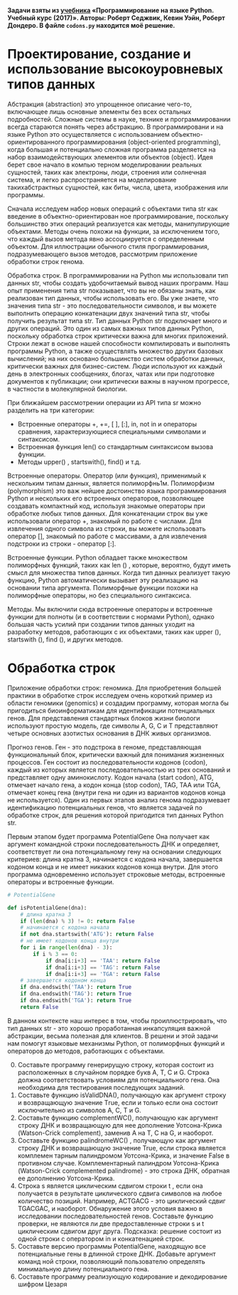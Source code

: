 **Задачи взяты из [учебника](https://disk.yandex.ru/i/aAk3Bk2afa0Lqg) «‎Программирование на языке Python. Учебный курс (2017)». Авторы: Роберт Седжвик, Кевин Уэйн, Роберт Дондеро. В файле `codons.py` находится моё решение.**

# Проектирование, создание и использование высокоуровневых типов данных

Абстракция (abstraction) это упрощенное описание чего-то, включающее лишь основные элементы без всех остальных подробностей. Сложные системы в науке, технике и программировании всегда стараются понять через абстракцию. В программировани и на языке Python это осуществляется с использовани­ем объектно-ориентированного программирования (object-oriented programming), когда большая и потенциально сложная программа разделяется на набор взаимо­действующих элементов или объектов (object). Идея берет свое начало в компью­ терном моделировании реальных сущностей, таких как электроны, люди, стро­ения или солнечная система, и легко распространяется на моделирование такихабстрактных сущностей, как биты, числа, цвета, изображения или программы.

Сначала исследуем набор новых операций с объектами типа str как введение в объектно-ориентирован­ ное программирование, поскольку большинство этих операций реализуется как методы, манипулирующие объектами. Методы очень похожи на функции, за ис­ключением того, что каждый вызов метода явно ассоциируется с определенным объектом. Для иллюстрации обычного стиля программирования, подразумеваю­щего вызов методов, рассмотрим приложение обработки строк генома.

Обработка строк. В программировании на Python мы использовали тип данных str, чтобы создать удобочитаемый вывод наших программ. Наш опыт применения типа str показывает, что вы не обязаны знать, как реализован тип данных, чтобы использовать его. Вы уже знаете, что значения типа str - это последовательности символов, и вы можете выполнить операцию конкатенации двух значений типа str, чтобы получить результат типа str. Тип данных Python str подключает много и других операций. Это один из самых важных типов данных Python, поскольку обра­ботка строк критически важна для многих приложений. Строки лежат в основе нашей способности компилировать и выполнять программы Python, а также осу­ществлять множество других базовых вычислений; на них основано большин­ство систем обработки данных, критически важных для бизнес-систем. Люди используют их каждый день в электронных сообщениях, блогах, чатах или при подготовке документов к публикации; они критически важны в научном про­грессе, в частности в молекулярной биологии.

При ближайшем рассмотрении операции из API типа sr можно разделить на три категории:

* Встроенные операторы +, +=, [ ], [:], in, not in и операторы сравнения, характеризующиеся специальными символами и синтаксисом.
* Встроенная функция len() со стандартным синтаксисом вызова функции.
* Методы upper() , startswith(), find() и т.д.

Встроенные операторы. Оператор (или функция), применимый к нескольким типам данных, является полиморфнь1м. Полиморфизм (polymorphism) это важ­ нейшее достоинство языка программирования Pythoп и нескольких его встроенных операторов, позволяющее создавать компактный код, используя знакомые операторы при обработке любых типов данных. Для конкатенации строк вы уже использовали оператор +, знакомый по работе с числами. Для извлечения одного символа из строки, вы можете использовать оператор [], знакомый по работе с массивами, а для извлечения подстроки из строки - оператор [:].

Встроенные функции. Python обладает также множеством полиморфных функ­ций, таких как len () , которые, вероятно, будут иметь смысл для множества ти­пов данных. Когда тип данных реализует такую функцию, Pythoп автоматически вызывает эту реализацию на основании типа аргумента. Полиморфные функции похожи на полиморфные операторы, но без специального синтаксиса.

Методы. Мы включили сюда встроенные операторы и встроенные функции для полноты (и в соответствии с нормами Python), однако большая часть усилий при создании типов данных уходит на разработку методов, работающих с их объ­ектами, таких как upper (), startswith (), find (), и других методов.

# Обработка строк

Приложение обработки строк: геномика. Для приобретения большей практики в обработке строк исследуем очень короткий пример из области геномики (genomics) и создадим программу, которая могла бы пригодиться биоинформатикам для идентификации потенциальных генов. Для представления стандарт­ных блоков жизни биологи используют простую модель, где символы А, G, С и T представляют четыре основных азотистых основания в ДНК живых организмов.

Прогноз генов. Ген - это подстрока в геноме, представляющая функциональ­ный блок, критически важный для понимания жизненных процессов. Ген состо­ит из последовательности кодонов (codon), каждый из которых является последовательностью из трех оснований и представляет одну аминокислоту. Кодон начала (start codon), ATG, отмечает начало гена, а кодон конца (stop codon), TAG, ТАА или TGA, отмечает конец гена (внутри гена ни один из вариантов кодонов конца не используется). Один из первых этапов анализ генома подразумевает идентификацию потенциальных генов, что является задачей по обработке строк, для решения которой пригодится тип данных Python str.

Первым этапом будет программа PotentialGene Она получает как аргумент командной строки последовательность ДНК и определяет, соответству­ет ли она потенциальному гену на основании следующих критериев: длина кратна 3, начинается с кодона начала, завершается кодоном конца и не имеет никаких кодонов конца внутри. Для этого программа одновременно использует строко­вые методы, встроенные операторы и встроенные функции.

```python
# PotentialGene

def isPotentialGene(dna):
    # длина кратна 3
    if (len(dna) % 3) != 0: return False
    # начинается с кодона начала
    if not dna.startswith('ATG'): return False
    # не имеет кодонов конца внутри
    for i in range(len(dna) - 3):
        if i % 3 == 0:
            if dna[i:i+3] == 'TAA': return False
            if dna[i:i+3] == 'TAG': return False
            if dna[i:i+3] == 'TGA': return False
    # завершается кодоном конца
    if dna.endswith('TAA'): return True
    if dna.endswith('TAG'): return True
    if dna.endswith('TGA'): return True
    return False
```

В данном контексте наш интерес в том, чтобы проиллюстрировать, что тип данных str - это хорошо проработанная инкапсуляция важной абстракции, весьма полезная для клиентов. В решени и этой задачи нам помогут языковые механизмы Python, от полиморфных функций и операторов до методов, работа­ющих с объектами.

0. Составьте программу генерирущую строку, которая состоит из расположенных в случайном порядке букв A, T, C и G. Строка должна соответствовать условиям для потенциального гена. Она необходима для тестирования последующих заданий.
1. Составьте функцию isValidDNA(), получающую как аргумент строку и возвращающую значение Тrue, если и только если она состоит исключительно из символов А, С, Т и G.
2. Составьте функцию complementWC(), получающую как аргумент строку ДНК и возвращающую для нее дополнение Уотсона-Крика (Watson-Crick complement), заменив А на Т, С на G, и наоборот.
3. Составьте функцию palindromeWC() , получающую как аргумент строку ДНК и возвращающую значение True, если строка является комплемен­ тарным палиндромом Уотсона-Крика, и значение False в противном случае. Комплементарный палиндром Уотсона-Крика (Watson-Crick complemented palindrome) - это строка ДНК, обратная ее дополнению Уотсона-Крика.
4. Строка s является циклическим сдвигом строки t , если она получается в результате циклического сдвига символов на любое коли­чество позиций. Например, ACTGACG - это циклический сдвиг TGACGAC, и наоборот. Обнаружение этого условия важно в исследовании после­довательностей генов. Составьте функцию проверки, не являются ли две предоставленные строки s и t циклическим сдвигом друг друга. Подсказка: решение состоит из одной строки с оператором in и конкатенацией строк.
5. Составьте версию программы PotentialGene, находящую все потенциальные гены в длинной строке ДНК. Добавьте аргумент команд­ ной строки, позволяющий пользователю определять минимальную длину потенциального гена.
6. Составьте программу реализующую кодирование и декодирование шифром Цезаря
